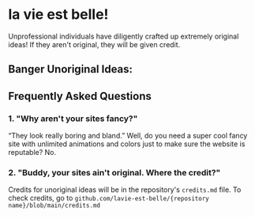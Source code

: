 # la vie est belle!
Unprofessional individuals have diligently crafted up extremely original ideas! If they aren't original, they will be given credit.

## Banger Unoriginal Ideas:

## Frequently Asked Questions

### 1. "Why aren't your sites fancy?"
“They look really boring and bland.” Well, do you need a super cool fancy site with unlimited animations and colors just to make sure the website is reputable? No.

### 2. "Buddy, your sites ain't original. Where the credit?"
Credits for unoriginal ideas will be in the repository's `credits.md` file. To check credits, go to `github.com/lavie-est-belle/{repository name}/blob/main/credits.md`
